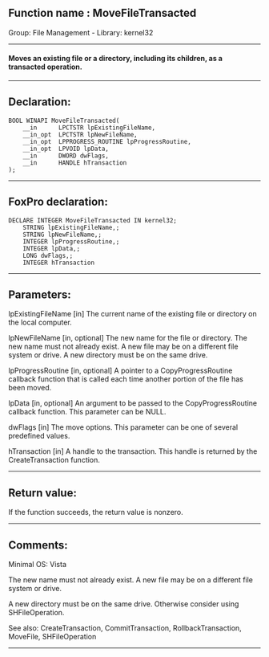 
## Function name : MoveFileTransacted
Group: File Management - Library: kernel32    
***  


#### Moves an existing file or a directory, including its children, as a transacted operation.
***  


## Declaration:
```foxpro  
BOOL WINAPI MoveFileTransacted(
	__in      LPCTSTR lpExistingFileName,
	__in_opt  LPCTSTR lpNewFileName,
	__in_opt  LPPROGRESS_ROUTINE lpProgressRoutine,
	__in_opt  LPVOID lpData,
	__in      DWORD dwFlags,
	__in      HANDLE hTransaction
);  
```  
***  


## FoxPro declaration:
```foxpro  
DECLARE INTEGER MoveFileTransacted IN kernel32;
	STRING lpExistingFileName,;
	STRING lpNewFileName,;
	INTEGER lpProgressRoutine,;
	INTEGER lpData,;
	LONG dwFlags,;
	INTEGER hTransaction  
```  
***  


## Parameters:
lpExistingFileName [in]
The current name of the existing file or directory on the local computer.

lpNewFileName [in, optional]
The new name for the file or directory. The new name must not already exist. A new file may be on a different file system or drive. A new directory must be on the same drive.

lpProgressRoutine [in, optional]
A pointer to a CopyProgressRoutine callback function that is called each time another portion of the file has been moved.

lpData [in, optional]
An argument to be passed to the CopyProgressRoutine callback function. This parameter can be NULL.

dwFlags [in]
The move options. This parameter can be one of several predefined values.

hTransaction [in]
A handle to the transaction. This handle is returned by the CreateTransaction function.  
***  


## Return value:
If the function succeeds, the return value is nonzero.  
***  


## Comments:
Minimal OS: Vista  
  
The new name must not already exist. A new file may be on a different file system or drive.   
  
A new directory must be on the same drive. Otherwise consider using SHFileOperation.  
  
See also: CreateTransaction, CommitTransaction, RollbackTransaction, MoveFile, SHFileOperation   
  
***  

